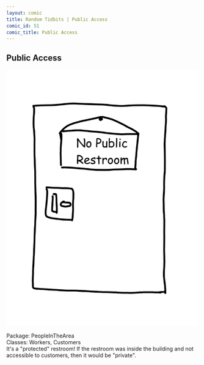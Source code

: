 ```yaml
---
layout: comic
title: Random Tidbits | Public Access
comic_id: 51
comic_title: Public Access
---
```


## Public Access

![](/assets/images/51.png)

Package: PeopleInTheArea<br>Classes: Workers, Customers<br>It's a "protected" restroom! If the restroom was inside the building and not accessible to customers, then it would be "private".
